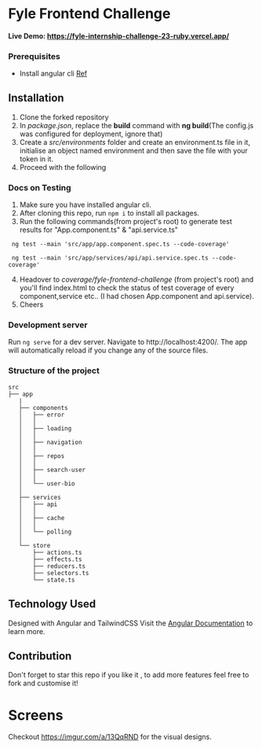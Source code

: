 # Fyle Frontend Challenge

#### Live Demo: https://fyle-internship-challenge-23-ruby.vercel.app/

### Prerequisites

- Install angular cli [Ref](https://angular.io/cli)

## Installation

1. Clone the forked repository
2. In *package.json*, replace the **build** command with **ng build**(The config.js was configured for deployment, ignore that)
3. Create a *src/environments* folder and create an environment.ts file in it, initialise an object named environment and then save the file with your token in it.
4. Proceed with the following

### Docs on Testing

1. Make sure you have installed angular cli.
2. After cloning this repo, run ```npm i``` to install all packages.
3. Run the following commands(from project's root) to generate test results for "App.component.ts" & "api.service.ts"

```
 ng test --main 'src/app/app.component.spec.ts --code-coverage'

 ng test --main 'src/app/services/api/api.service.spec.ts --code-coverage'
```

4. Headover to _coverage/fyle-frontend-challenge_ (from project's root) and you'll find index.html to check the status of test coverage of every component,service etc.. (I had chosen App.component and api.service).
5. Cheers

### Development server

Run `ng serve` for a dev server. Navigate to http://localhost:4200/. The app will automatically reload if you change any of the source files.

### Structure of the project

```
src
├── app
   |
   ├── components
   │   ├── error
   │   │  
   │   ├── loading
   │   │  
   │   ├── navigation
   │   │  
   │   ├── repos
   │   │  
   │   ├── search-user
   │   │  
   │   └── user-bio
   │  
   ├── services
   │   ├── api
   │   │  
   │   ├── cache
   │   │  
   │   └── polling
   │  
   └── store
       ├── actions.ts
       ├── effects.ts
       ├── reducers.ts
       ├── selectors.ts
       └── state.ts

```

## Technology Used

Designed with Angular and TailwindCSS 
Visit the [Angular Documentation](https://angular.io/guide/styleguide) to learn more.

## Contribution

Don't forget to star this repo if you like it , to add more features feel free to fork and customise it! 

# Screens
Checkout https://imgur.com/a/13QqRND for the visual designs.
